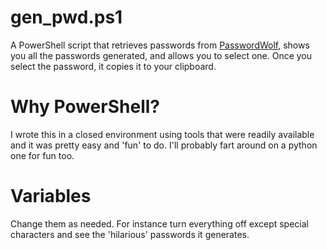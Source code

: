 # gen_pwd.ps1

A PowerShell script that retrieves passwords from  <a href=https://passwordwolf.com target=_blank>PasswordWolf</a>, shows you all the passwords generated, and allows you to select one.  Once you select the password, it copies it to your clipboard.

# Why PowerShell?

I wrote this in a closed environment using tools that were readily available and it was pretty easy and 'fun' to do.  I'll probably fart around on a python one for fun too.

# Variables

Change them as needed.  For instance turn everything off except special characters and see the 'hilarious' passwords it generates.
